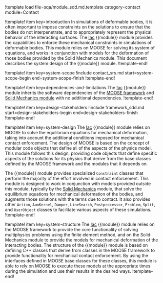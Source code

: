 !template load file=sqa/module_sdd.md.template category=contact module=Contact

!template! item key=introduction
In simulations of deformable bodies, it is often important to impose constraints on the solutions to ensure that the bodies do not interpenetrate, and to appropriately represent the physical behavior of the interacting surfaces. The [!ac](MOOSE) {{module}} module provides the capabilities to enforce these mechanical constraints in simulations of deformable bodies. This module relies on MOOSE for solving its system of equations, and works in conjunction with models for the deformation of those bodies provided by the Solid Mechanics module.  This document describes the system design of the {{module}} module.
!template-end!

!template! item key=system-scope
!include contact_srs.md start=system-scope-begin end=system-scope-finish
!template-end!

!template! item key=dependencies-and-limitations
The [!ac](MOOSE) {{module}} module inherits the software dependencies of the [MOOSE framework](framework_sdd.md#dependencies-and-limitations) and [Solid Mechanics module](solid_mechanics_sdd.md#dependencies-and-limitations) with no additional dependencies.
!template-end!

!template! item key=design-stakeholders
!include framework_sdd.md start=design-stakeholders-begin end=design-stakeholders-finish
!template-end!

!template! item key=system-design
The [!ac](MOOSE) {{module}} module relies on MOOSE to solve the equilibrium equations for mechanical deformation, taking into account the additional conditions imposed for mechanical contact enforcement. The design of MOOSE is based on the concept of modular code objects that define all of the aspects of the physics model. This module follows this design, providing code objects that define specific aspects of the solutions for its physics that derive from the base classes defined by the MOOSE framework and the modules that it depends on.

The {{module}} module provides specialized `Constraint` classes that perform the majority of the effort involved in contact enforcement. This module is designed to work in conjunction with models provided outside this module, typically by the [Solid Mechanics](solid_mechanics/index.md) module, that solve the equilibrium equations for mechanical deformation of the bodies, and augments those solutions with the terms due to contact.  It also provides other `Action`, `AuxKernel`, `Damper`, `LineSearch`, `Postprocessor`, `Problem`, `Split`, and `UserObject` classes to facilitate various aspects of these simulations.
!template-end!

!template! item key=system-structure
The [!ac](MOOSE) {{module}} module relies on the MOOSE framework to provide the core functionality of solving multiphysics problems using the finite element method, and on the Solid Mechanics module to provide the models for mechanical deformation of the interacting bodies. The structure of the {{module}} module is based on defining C++ classes that derive from classes in the MOOSE framework to provide functionality for mechanical contact enforcement. By using the interfaces defined in MOOSE base classes for these classes, this module is able to rely on MOOSE to execute these models at the appropriate times during the simulation and use their results in the desired ways.
!template-end!
